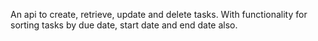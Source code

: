 An api to create, retrieve, update and delete tasks. With functionality for sorting tasks by due date, start date and end date also.

